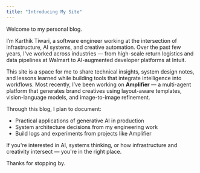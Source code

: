 ```yaml
---
title: "Introducing My Site"
---
```


Welcome to my personal blog.

I’m Karthik Tiwari, a software engineer working at the intersection of infrastructure, AI systems, and creative automation. Over the past few years, I've worked across industries — from high-scale return logistics and data pipelines at Walmart to AI-augmented developer platforms at Intuit.

This site is a space for me to share technical insights, system design notes, and lessons learned while building tools that integrate intelligence into workflows. Most recently, I’ve been working on **Amplifier** — a multi-agent platform that generates brand creatives using layout-aware templates, vision-language models, and image-to-image refinement.

Through this blog, I plan to document:
- Practical applications of generative AI in production
- System architecture decisions from my engineering work
- Build logs and experiments from projects like Amplifier

If you're interested in AI, systems thinking, or how infrastructure and creativity intersect — you're in the right place.

Thanks for stopping by.
